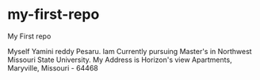 # my-first-repo
My First repo

Myself Yamini reddy Pesaru. Iam Currently pursuing Master's in Northwest Missouri State University. 
My Address is Horizon's view Apartments, Maryville, Missouri - 64468

